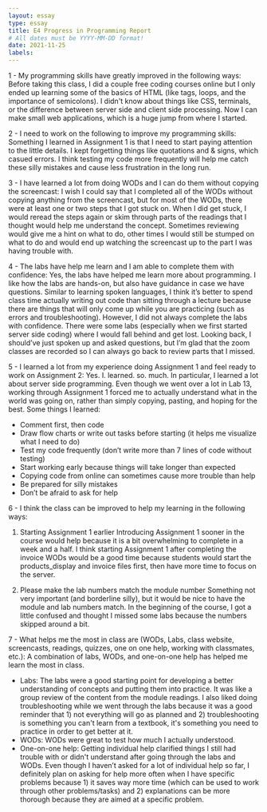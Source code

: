 ```yaml
---
layout: essay
type: essay
title: E4 Progress in Programming Report
# All dates must be YYYY-MM-DD format!
date: 2021-11-25
labels:
---
```


1 - My programming skills have greatly improved in the following ways:
Before taking this class, I did a couple free coding courses online but I only ended up learning some of the basics of HTML (like tags, loops, and the importance of semicolons). I didn't know about things like CSS, terminals, or the difference between server side and client side processing. Now I can make small web applications, which is a huge jump from where I started.

2 - I need to work on the following to improve my programming skills:
Something I learned in Assignment 1 is that I need to start paying attention to the little details. I kept forgetting things like quotations and & signs, which casued errors. I think testing my code more frequently will help me catch these silly mistakes and cause less frustration in the long run.

3 - I have learned a lot from doing WODs and I can do them without copying the screencast:
I wish I could say that I completed all of the WODs without copying anything from the screencast, but for most of the WODs, there were at least one or two steps that I got stuck on. When I did get stuck, I would reread the steps again or skim through parts of the readings that I thought would help me understand the concept. Sometimes reviewing would give me a hint on what to do, other times I would still be stumped on what to do and would end up watching the screencast up to the part I was having trouble with.

4 - The labs have help me learn and I am able to complete them with confidence:
Yes, the labs have helped me learn more about programming. I like how the labs are hands-on, but also have guidance in case we have questions. Similar to learning spoken languages, I think it’s better to spend class time actually writing out code than sitting through a lecture because there are things that will only come up while you are practicing (such as errors and troubleshooting).
However, I did not always complete the labs with confidence. There were some labs (especially when we first started server side coding) where I would fall behind and get lost. Looking back, I should’ve just spoken up and asked questions, but I’m glad that the zoom classes are recorded so I can always go back to review parts that I missed.


5 - I learned a lot from my experience doing Assignment 1 and feel ready to work on Assignment 2:
Yes. I. learned. so. much. In particular, I learned a lot about server side programming. Even though we went over a lot in Lab 13, working through Assignment 1 forced me to actually understand what in the world was going on, rather than simply copying, pasting, and hoping for the best.
Some things I learned:
- Comment first, then code
- Draw flow charts or write out tasks before starting (it helps me visualize what I need to do)
- Test my code frequently (don’t write more than 7 lines of code without testing)
- Start working early because things will take longer than expected
- Copying code from online can sometimes cause more trouble than help
- Be prepared for silly mistakes
- Don’t be afraid to ask for help


6 - I think the class can be improved to help my learning in the following ways:
1. Starting Assignment 1 earlier
Introducing Assignment 1 sooner in the course would help because it is a bit overwhelming to complete in a week and a half. I think starting Assignment 1 after completing the invoice WODs would be a good time because students would start the products_display and invoice files first, then have more time to focus on the server.

2. Please make the lab numbers match the module number
Something not very important (and borderline silly), but it would be nice to have the module and lab numbers match. In the beginning of the course, I got a little confused and thought I missed some labs because the numbers skipped around a bit.


7 - What helps me the most in class are (WODs, Labs, class website, screencasts, readings, quizzes, one on one help, working with classmates, etc.):
A combination of labs, WODs, and one-on-one help has helped me learn the most in class.
- Labs: The labs were a good starting point for developing a better understanding of concepts and putting them into practice. It was like a group review of the content from the module readings. I also liked doing troubleshooting while we went through the labs because it was a good reminder that 1) not everything will go as planned and 2) troubleshooting is something you can't learn from a textbook, it's something you need to practice in order to get better at it.
- WODs: WODs were great to test how much I actually understood. 
- One-on-one help: Getting individual help clarified things I still had trouble with or didn't understand after going through the labs and WODs. Even though I haven’t asked for a lot of individual help so far, I definitely plan on asking for help more often when I have specific problems because 1) it saves way more time (which can be used to work through other problems/tasks) and 2) explanations can be more thorough because they are aimed at a specific problem.